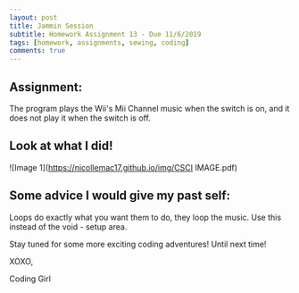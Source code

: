 ```yaml
---
layout: post
title: Jammin Session 
subtitle: Homework Assignment 13 - Due 11/6/2019
tags: [homework, assignments, sewing, coding]
comments: true
---
```


## Assignment:
The program plays the Wii's Mii Channel music when the switch is on, and it does not play it when the switch is off. 

## Look at what I did!

![Image 1](https://nicollemac17.github.io/img/CSCI IMAGE.pdf)

## Some advice I would give my past self:
Loops do exactly what you want them to do, they loop the music. Use this instead of the void - setup area. 

Stay tuned for some more exciting coding adventures! Until next time!

XOXO,

Coding Girl
